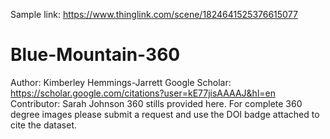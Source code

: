 Sample link: https://www.thinglink.com/scene/1824641525376615077 
# Blue-Mountain-360
Author: Kimberley Hemmings-Jarrett
Google Scholar: https://scholar.google.com/citations?user=kE77jisAAAAJ&hl=en
Contributor: Sarah Johnson
360 stills provided here. For complete 360  degree images please submit a request and use the DOI badge attached to cite the dataset.

